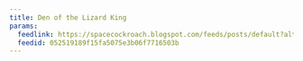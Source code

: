 ```yaml
---
title: Den of the Lizard King
params:
  feedlink: https://spacecockroach.blogspot.com/feeds/posts/default?alt=rss
  feedid: 052519189f15fa5075e3b06f7716503b
---
```

